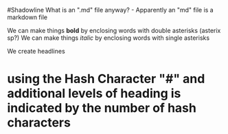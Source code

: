 #Shadowline
What is an ".md" file anyway? - Apparently an "md" file is a markdown file

We can make things **bold** by enclosing words with double asterisks (asterix sp?)
We can make things *italic* by enclosing words with single asterisks

We create headlines <h1> using the Hash Character "#" and  additional levels of heading is indicated by the number of hash characters